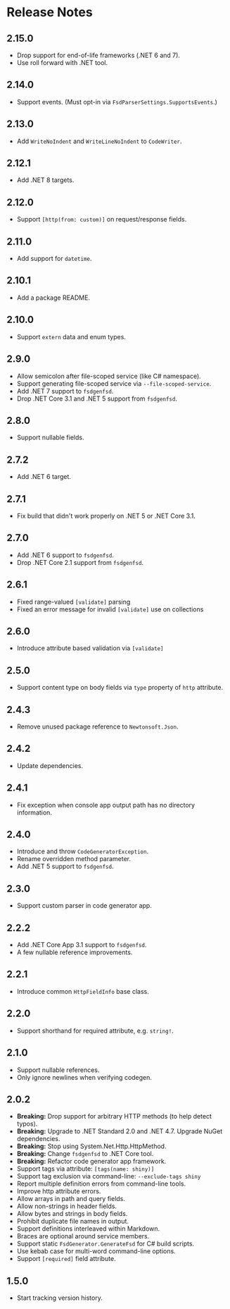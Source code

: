 # Release Notes

## 2.15.0

* Drop support for end-of-life frameworks (.NET 6 and 7).
* Use roll forward with .NET tool.

## 2.14.0

* Support events. (Must opt-in via `FsdParserSettings.SupportsEvents`.)

## 2.13.0

* Add `WriteNoIndent` and `WriteLineNoIndent` to `CodeWriter`.

## 2.12.1

* Add .NET 8 targets.

## 2.12.0

* Support `[http(from: custom)]` on request/response fields.

## 2.11.0

* Add support for `datetime`.

## 2.10.1

* Add a package README.

## 2.10.0

* Support `extern` data and enum types.

## 2.9.0

* Allow semicolon after file-scoped service (like C# namespace).
* Support generating file-scoped service via `--file-scoped-service`.
* Add .NET 7 support to `fsdgenfsd`.
* Drop .NET Core 3.1 and .NET 5 support from `fsdgenfsd`.

## 2.8.0

* Support nullable fields.

## 2.7.2

* Add .NET 6 target.

## 2.7.1

* Fix build that didn't work properly on .NET 5 or .NET Core 3.1.

## 2.7.0

* Add .NET 6 support to `fsdgenfsd`.
* Drop .NET Core 2.1 support from `fsdgenfsd`.

## 2.6.1

* Fixed range-valued `[validate]` parsing
* Fixed an error message for invalid `[validate]` use on collections

## 2.6.0

* Introduce attribute based validation via `[validate]`

## 2.5.0

* Support content type on body fields via `type` property of `http` attribute.

## 2.4.3

* Remove unused package reference to `Newtonsoft.Json`.

## 2.4.2

* Update dependencies.

## 2.4.1

* Fix exception when console app output path has no directory information.

## 2.4.0

* Introduce and throw `CodeGeneratorException`.
* Rename overridden method parameter.
* Add .NET 5 support to `fsdgenfsd`.

## 2.3.0

* Support custom parser in code generator app.

## 2.2.2

* Add .NET Core App 3.1 support to `fsdgenfsd`.
* A few nullable reference improvements.

## 2.2.1

* Introduce common `HttpFieldInfo` base class.

## 2.2.0

* Support shorthand for required attribute, e.g. `string!`.

## 2.1.0

* Support nullable references.
* Only ignore newlines when verifying codegen.

## 2.0.2

* **Breaking:** Drop support for arbitrary HTTP methods (to help detect typos).
* **Breaking:** Upgrade to .NET Standard 2.0 and .NET 4.7. Upgrade NuGet dependencies.
* **Breaking:** Stop using System.Net.Http.HttpMethod.
* **Breaking:** Change `fsdgenfsd` to .NET Core tool.
* **Breaking:** Refactor code generator app framework.
* Support tags via attribute: `[tags(name: shiny)]`
* Support tag exclusion via command-line: `--exclude-tags shiny`
* Report multiple definition errors from command-line tools.
* Improve http attribute errors.
* Allow arrays in path and query fields.
* Allow non-strings in header fields.
* Allow bytes and strings in body fields.
* Prohibit duplicate file names in output.
* Support definitions interleaved within Markdown.
* Braces are optional around service members.
* Support static `FsdGenerator.GenerateFsd` for C# build scripts.
* Use kebab case for multi-word command-line options.
* Support `[required]` field attribute.

## 1.5.0

* Start tracking version history.
